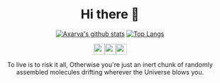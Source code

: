 
<div align="center">
  <h1>Hi there 👋 </h1>

[![Axarva's github stats](https://github-readme-stats.vercel.app/api?username=rxchit&theme=github_dark&show_icons=true)](https://github.com/anuraghazra/github-readme-stats)  [![Top Langs](https://github-readme-stats.vercel.app/api/top-langs/?username=rxchit&layout=compact&theme=github_dark)](https://github.com/anuraghazra/github-readme-stats)

<img src="https://img.icons8.com/plasticine/100/000000/rick-sanchez.png" width=25 /><img src="https://img.icons8.com/plasticine/100/000000/rick-sanchez.png" width=25 /><img src="https://img.icons8.com/plasticine/100/000000/rick-sanchez.png" width=25 />
<p>

To live is to risk it all, Otherwise you're just an inert chunk of randomly assembled molecules drifting wherever the Universe blows you.

</p>




</div>
